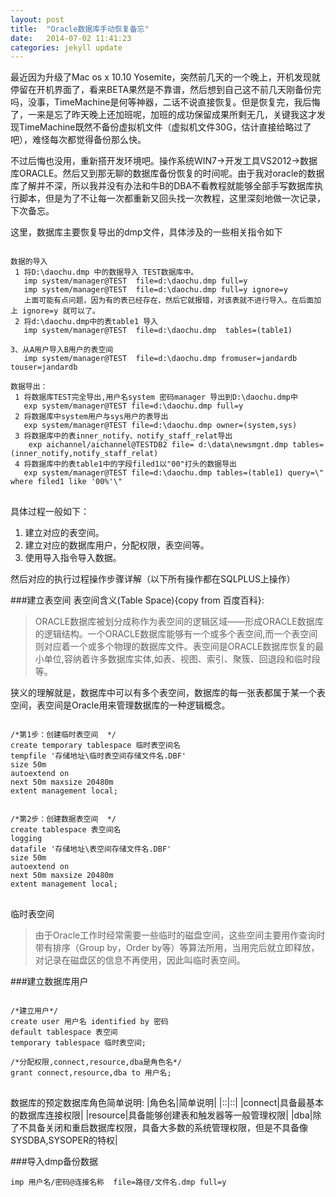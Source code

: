```yaml
---
layout: post
title:  "Oracle数据库手动恢复备忘"
date:   2014-07-02 11:41:23
categories: jekyll update
---
```



最近因为升级了Mac os x 10.10 Yosemite，突然前几天的一个晚上，开机发现就停留在开机界面了，看来BETA果然是不靠谱，然后想到自己这不前几天刚备份完吗，没事，TimeMachine是何等神器，二话不说直接恢复。但是恢复完，我后悔了，一来是忘了昨天晚上还加班呢，加班的成功保留成果所剩无几，关键我这才发现TimeMachine既然不备份虚拟机文件（虚拟机文件30G，估计直接给略过了吧），难怪每次都觉得备份那么快。

不过后悔也没用，重新搭开发环境吧。操作系统WIN7->开发工具VS2012->数据库ORACLE。然后又到那无聊的数据库备份恢复的时间呢。由于我对oracle的数据库了解并不深，所以我并没有办法和牛B的DBA不看教程就能够全部手写数据库执行脚本，但是为了不让每一次都重新又回头找一次教程，这里深刻地做一次记录，下次备忘。

这里，数据库主要恢复导出的dmp文件，具体涉及的一些相关指令如下

<pre>
<code>
数据的导入 1 将D:\daochu.dmp 中的数据导入 TEST数据库中。   imp system/manager@TEST  file=d:\daochu.dmp full=y   imp system/manager@TEST  file=d:\daochu.dmp full=y ignore=y    上面可能有点问题，因为有的表已经存在，然后它就报错，对该表就不进行导入。在后面加上 ignore=y 就可以了。 2 将d:\daochu.dmp中的表table1 导入   imp system/manager@TEST  file=d:\daochu.dmp  tables=(table1) 3、从A用户导入B用户的表空间   imp system/manager@TEST  file=d:\daochu.dmp fromuser=jandardb touser=jandardb数据导出： 1 将数据库TEST完全导出,用户名system 密码manager 导出到D:\daochu.dmp中   exp system/manager@TEST file=d:\daochu.dmp full=y 2 将数据库中system用户与sys用户的表导出   exp system/manager@TEST file=d:\daochu.dmp owner=(system,sys) 3 将数据库中的表inner_notify、notify_staff_relat导出    exp aichannel/aichannel@TESTDB2 file= d:\data\newsmgnt.dmp tables=(inner_notify,notify_staff_relat)  4 将数据库中的表table1中的字段filed1以"00"打头的数据导出   exp system/manager@TEST file=d:\daochu.dmp tables=(table1) query=\" where filed1 like '00%'\"</code>
</pre>

具体过程一般如下：

1. 建立对应的表空间。
2. 建立对应的数据库用户，分配权限，表空间等。
3. 使用导入指令导入数据。

然后对应的执行过程操作步骤详解（以下所有操作都在SQLPLUS上操作）

###建立表空间
表空间含义(Table Space){copy from 百度百科}:

> ORACLE数据库被划分成称作为表空间的逻辑区域——形成ORACLE数据库的逻辑结构。一个ORACLE数据库能够有一个或多个表空间,而一个表空间则对应着一个或多个物理的数据库文件。表空间是ORACLE数据库恢复的最小单位,容纳着许多数据库实体,如表、视图、索引、聚簇、回退段和临时段等。

狭义的理解就是，数据库中可以有多个表空间，数据库的每一张表都属于某一个表空间，表空间是Oracle用来管理数据库的一种逻辑概念。

<pre>
<code>
/*第1步：创建临时表空间  */create temporary tablespace 临时表空间名tempfile '存储地址\临时表空间存储文件名.DBF' size 50m  autoextend on  next 50m maxsize 20480m  extent management local;   /*第2步：创建数据表空间  */create tablespace 表空间名
logging datafile '存储地址\表空间存储文件名.DBF'  size 50m  autoextend on  next 50m maxsize 20480m  extent management local;  
</code>
</pre>

临时表空间
>由于Oracle工作时经常需要一些临时的磁盘空间，这些空间主要用作查询时带有排序（Group by，Order by等）等算法所用，当用完后就立即释放，对记录在磁盘区的信息不再使用，因此叫临时表空间。

###建立数据库用户
<pre>
<code>
/*建立用户*/
create user 用户名 identified by 密码  
default tablespace 表空间  
temporary tablespace 临时表空间;  

/*分配权限,connect,resource,dba是角色名*/
grant connect,resource,dba to 用户名;  
</code>
</pre>
数据库的预定数据库角色简单说明:
|角色名|简单说明|
|::|::|
|connect|具备最基本的数据库连接权限|
|resource|具备能够创建表和触发器等一般管理权限|
|dba|除了不具备关闭和重启数据库权限，具备大多数的系统管理权限，但是不具备像SYSDBA,SYSOPER的特权|

###导入dmp备份数据

	imp 用户名/密码@连接名称  file=路径/文件名.dmp full=y


